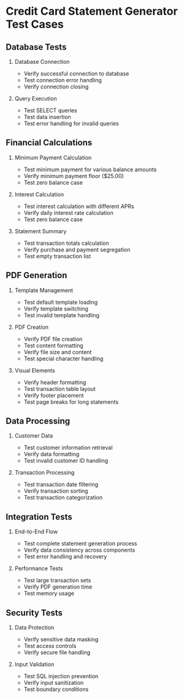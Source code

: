 # Credit Card Statement Generator Test Cases

## Database Tests
1. Database Connection
   - Verify successful connection to database
   - Test connection error handling
   - Verify connection closing

2. Query Execution
   - Test SELECT queries
   - Test data insertion
   - Test error handling for invalid queries

## Financial Calculations
1. Minimum Payment Calculation
   - Test minimum payment for various balance amounts
   - Verify minimum payment floor ($25.00)
   - Test zero balance case

2. Interest Calculation
   - Test interest calculation with different APRs
   - Verify daily interest rate calculation
   - Test zero balance case

3. Statement Summary
   - Test transaction totals calculation
   - Verify purchase and payment segregation
   - Test empty transaction list

## PDF Generation
1. Template Management
   - Test default template loading
   - Verify template switching
   - Test invalid template handling

2. PDF Creation
   - Verify PDF file creation
   - Test content formatting
   - Verify file size and content
   - Test special character handling

3. Visual Elements
   - Verify header formatting
   - Test transaction table layout
   - Verify footer placement
   - Test page breaks for long statements

## Data Processing
1. Customer Data
   - Test customer information retrieval
   - Verify data formatting
   - Test invalid customer ID handling

2. Transaction Processing
   - Test transaction date filtering
   - Verify transaction sorting
   - Test transaction categorization

## Integration Tests
1. End-to-End Flow
   - Test complete statement generation process
   - Verify data consistency across components
   - Test error handling and recovery

2. Performance Tests
   - Test large transaction sets
   - Verify PDF generation time
   - Test memory usage

## Security Tests
1. Data Protection
   - Verify sensitive data masking
   - Test access controls
   - Verify secure file handling

2. Input Validation
   - Test SQL injection prevention
   - Verify input sanitization
   - Test boundary conditions
